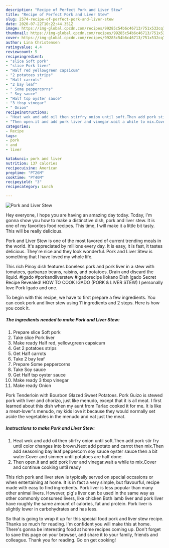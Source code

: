 ```yaml
---
description: "Recipe of Perfect Pork and Liver Stew"
title: "Recipe of Perfect Pork and Liver Stew"
slug: 2574-recipe-of-perfect-pork-and-liver-stew
date: 2020-07-22T10:22:44.351Z
image: https://img-global.cpcdn.com/recipes/99285c54b6c46713/751x532cq70/pork-and-liver-stew-recipe-main-photo.jpg
thumbnail: https://img-global.cpcdn.com/recipes/99285c54b6c46713/751x532cq70/pork-and-liver-stew-recipe-main-photo.jpg
cover: https://img-global.cpcdn.com/recipes/99285c54b6c46713/751x532cq70/pork-and-liver-stew-recipe-main-photo.jpg
author: Lina Christensen
ratingvalue: 4.4
reviewcount: 5
recipeingredient:
- "slice Soft pork"
- "slice Pork liver"
- "Half red yellowgreen capsicum"
- "2 potatoes strips"
- "Half carrots"
- "2 bay leaf"
- " Some peppercorns"
- " Soy sauce"
- "Half tsp oyster sauce"
- "3 tbsp vinegar"
- " Onion"
recipeinstructions:
- "Heat wok and add oil then stirfry onion until soft.Then add pork stir fry until color changes into brown.Next add potato and carrot then mix.Then add seasoning bay leaf peppercorn soy sauce oyster sauce then a bit water.Cover and simmer until potatoes are half done."
- "Then open.it and add pork liver and vinegar.wait a while to mix.Cover and continue cooking until ready"
categories:
- Recipe
tags:
- pork
- and
- liver

katakunci: pork and liver 
nutrition: 137 calories
recipecuisine: American
preptime: "PT26M"
cooktime: "PT40M"
recipeyield: "3"
recipecategory: Lunch

---
```



![Pork and Liver Stew](https://img-global.cpcdn.com/recipes/99285c54b6c46713/751x532cq70/pork-and-liver-stew-recipe-main-photo.jpg)

Hey everyone, I hope you are having an amazing day today. Today, I'm gonna show you how to make a distinctive dish, pork and liver stew. It is one of my favorites food recipes. This time, I will make it a little bit tasty. This will be really delicious.

Pork and Liver Stew is one of the most favored of current trending meals in the world. It's appreciated by millions every day. It is easy, it is fast, it tastes delicious. They're nice and they look wonderful. Pork and Liver Stew is something that I have loved my whole life.

This rich Pinoy dish features boneless pork and pork liver in a stew with tomatoes, garbanzo beans, raisins, and potatoes. Drain and discard the liquid. #igado #porkandliverstew #igadorecipe Ilokano Dish Igado Secret Recipe Revealed! HOW TO COOK IGADO (PORK &amp; LIVER STEW) I personally love Pork Igado and one.


To begin with this recipe, we have to first prepare a few ingredients. You can cook pork and liver stew using 11 ingredients and 2 steps. Here is how you cook it.

<!--inarticleads1-->

##### The ingredients needed to make Pork and Liver Stew:

1. Prepare slice Soft pork
1. Take slice Pork liver
1. Make ready Half red, yellow,green capsicum
1. Get 2 potatoes strips
1. Get Half carrots
1. Take 2 bay leaf
1. Prepare  Some peppercorns
1. Take  Soy sauce
1. Get Half tsp oyster sauce
1. Make ready 3 tbsp vinegar
1. Make ready  Onion


Pork Tenderloin with Bourbon Glazed Sweet Potatoes. Pork Guizo is stewed pork with liver and chorizo, just like menudo, except that it is all meat. I first learned about this dish when my aunt from Tarlac cooked it for me. It is like a meat-lover&#39;s menudo, my kids love it because they would normally set aside the vegetables in the menudo and eat just the meat. 

<!--inarticleads2-->

##### Instructions to make Pork and Liver Stew:

1. Heat wok and add oil then stirfry onion until soft.Then add pork stir fry until color changes into brown.Next add potato and carrot then mix.Then add seasoning bay leaf peppercorn soy sauce oyster sauce then a bit water.Cover and simmer until potatoes are half done.
1. Then open.it and add pork liver and vinegar.wait a while to mix.Cover and continue cooking until ready


This rich pork and liver stew is typically served on special occasions or when entertaining at home. It is in fact a very simple, but flavourful, recipe made with easy to find ingredients. Pork liver is less popular than many other animal livers. However, pig&#39;s liver can be used in the same way as other commonly consumed livers, like chicken Both lamb liver and pork liver have roughly the same amount of calories, fat and protein. Pork liver is slightly lower in carbohydrates and has less. 

So that is going to wrap it up for this special food pork and liver stew recipe. Thanks so much for reading. I'm confident you will make this at home. There's gonna be interesting food at home recipes coming up. Don't forget to save this page on your browser, and share it to your family, friends and colleague. Thank you for reading. Go on get cooking!
